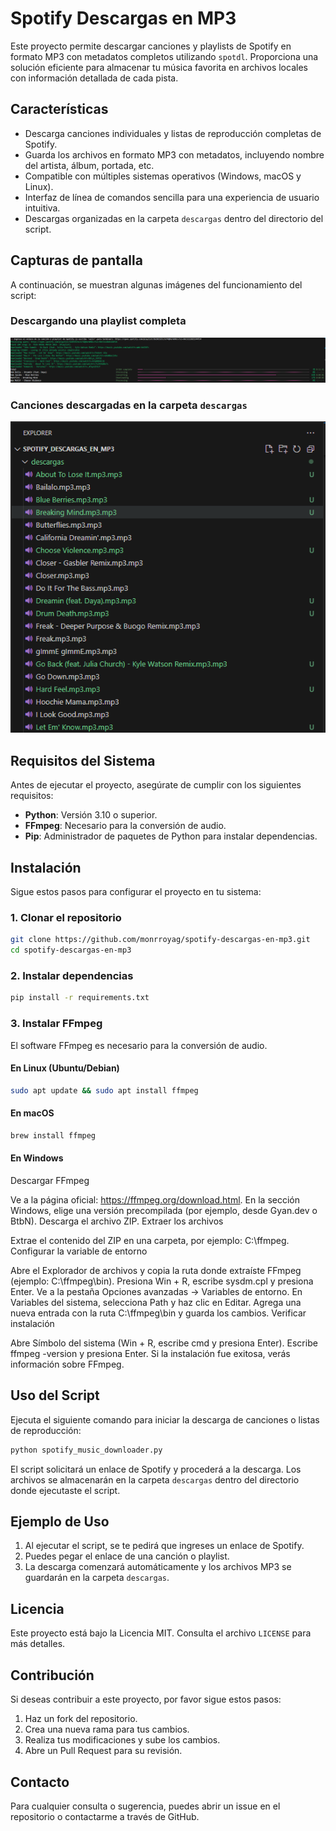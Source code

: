 # Spotify Descargas en MP3

Este proyecto permite descargar canciones y playlists de Spotify en formato MP3 con metadatos completos utilizando `spotdl`. Proporciona una solución eficiente para almacenar tu música favorita en archivos locales con información detallada de cada pista.

## Características
- Descarga canciones individuales y listas de reproducción completas de Spotify.
- Guarda los archivos en formato MP3 con metadatos, incluyendo nombre del artista, álbum, portada, etc.
- Compatible con múltiples sistemas operativos (Windows, macOS y Linux).
- Interfaz de línea de comandos sencilla para una experiencia de usuario intuitiva.
- Descargas organizadas en la carpeta `descargas` dentro del directorio del script.

## Capturas de pantalla
A continuación, se muestran algunas imágenes del funcionamiento del script:

### Descargando una playlist completa
![Descarga en proceso](img/screenshot.png)

### Canciones descargadas en la carpeta `descargas`
![Archivos descargados](img/screenshot2.png)

## Requisitos del Sistema
Antes de ejecutar el proyecto, asegúrate de cumplir con los siguientes requisitos:
- **Python**: Versión 3.10 o superior.
- **FFmpeg**: Necesario para la conversión de audio.
- **Pip**: Administrador de paquetes de Python para instalar dependencias.

## Instalación
Sigue estos pasos para configurar el proyecto en tu sistema:

### 1. Clonar el repositorio
```bash
git clone https://github.com/monrroyag/spotify-descargas-en-mp3.git
cd spotify-descargas-en-mp3
```

### 2. Instalar dependencias
```bash
pip install -r requirements.txt
```

### 3. Instalar FFmpeg
El software FFmpeg es necesario para la conversión de audio.

#### En Linux (Ubuntu/Debian)
```bash
sudo apt update && sudo apt install ffmpeg
```

#### En macOS
```bash
brew install ffmpeg
```

#### En Windows
Descargar FFmpeg

Ve a la página oficial: https://ffmpeg.org/download.html.
En la sección Windows, elige una versión precompilada (por ejemplo, desde Gyan.dev o BtbN).
Descarga el archivo ZIP.
Extraer los archivos

Extrae el contenido del ZIP en una carpeta, por ejemplo: C:\ffmpeg.
Configurar la variable de entorno

Abre el Explorador de archivos y copia la ruta donde extraíste FFmpeg (ejemplo: C:\ffmpeg\bin).
Presiona Win + R, escribe sysdm.cpl y presiona Enter.
Ve a la pestaña Opciones avanzadas → Variables de entorno.
En Variables del sistema, selecciona Path y haz clic en Editar.
Agrega una nueva entrada con la ruta C:\ffmpeg\bin y guarda los cambios.
Verificar instalación

Abre Símbolo del sistema (Win + R, escribe cmd y presiona Enter).
Escribe ffmpeg -version y presiona Enter.
Si la instalación fue exitosa, verás información sobre FFmpeg.

## Uso del Script
Ejecuta el siguiente comando para iniciar la descarga de canciones o listas de reproducción:
```bash
python spotify_music_downloader.py
```
El script solicitará un enlace de Spotify y procederá a la descarga. Los archivos se almacenarán en la carpeta `descargas` dentro del directorio donde ejecutaste el script.

## Ejemplo de Uso
1. Al ejecutar el script, se te pedirá que ingreses un enlace de Spotify.
2. Puedes pegar el enlace de una canción o playlist.
3. La descarga comenzará automáticamente y los archivos MP3 se guardarán en la carpeta `descargas`.

## Licencia
Este proyecto está bajo la Licencia MIT. Consulta el archivo `LICENSE` para más detalles.

## Contribución
Si deseas contribuir a este proyecto, por favor sigue estos pasos:
1. Haz un fork del repositorio.
2. Crea una nueva rama para tus cambios.
3. Realiza tus modificaciones y sube los cambios.
4. Abre un Pull Request para su revisión.

## Contacto
Para cualquier consulta o sugerencia, puedes abrir un issue en el repositorio o contactarme a través de GitHub.
